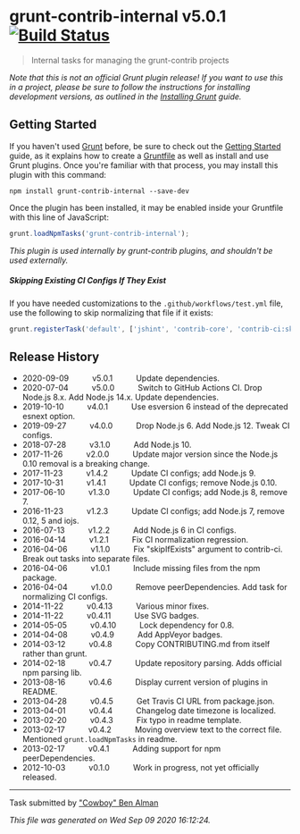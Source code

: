 # grunt-contrib-internal v5.0.1 [![Build Status](https://github.com/gruntjs/grunt-contrib-internal/workflows/Tests/badge.svg)](https://github.com/gruntjs/grunt-contrib-internal/actions?workflow=Tests)

> Internal tasks for managing the grunt-contrib projects


_Note that this is not an official Grunt plugin release! If you want to use this in a project, please be sure to follow the instructions for installing development versions, as outlined in the [Installing Grunt](https://gruntjs.com/installing-grunt) guide._


## Getting Started

If you haven't used [Grunt](https://gruntjs.com/) before, be sure to check out the [Getting Started](https://gruntjs.com/getting-started) guide, as it explains how to create a [Gruntfile](https://gruntjs.com/sample-gruntfile) as well as install and use Grunt plugins. Once you're familiar with that process, you may install this plugin with this command:

```shell
npm install grunt-contrib-internal --save-dev
```

Once the plugin has been installed, it may be enabled inside your Gruntfile with this line of JavaScript:

```js
grunt.loadNpmTasks('grunt-contrib-internal');
```

_This plugin is used internally by grunt-contrib plugins, and shouldn't be used externally._

##### Skipping Existing CI Configs If They Exist

If you have needed customizations to the `.github/workflows/test.yml` file,
use the following to skip normalizing that file if it exists:

```js
grunt.registerTask('default', ['jshint', 'contrib-core', 'contrib-ci:skipIfExists']);
```



## Release History

 * 2020-09-09   v5.0.1   Update dependencies.
 * 2020-07-04   v5.0.0   Switch to GitHub Actions CI. Drop Node.js 8.x. Add Node.js 14.x. Update dependencies.
 * 2019-10-10   v4.0.1   Use esversion 6 instead of the deprecated esnext option.
 * 2019-09-27   v4.0.0   Drop Node.js 6. Add Node.js 12. Tweak CI configs.
 * 2018-07-28   v3.1.0   Add Node.js 10.
 * 2017-11-26   v2.0.0   Update major version since the Node.js 0.10 removal is a breaking change.
 * 2017-11-23   v1.4.2   Update CI configs; add Node.js 9.
 * 2017-10-31   v1.4.1   Update CI configs; remove Node.js 0.10.
 * 2017-06-10   v1.3.0   Update CI configs; add Node.js 8, remove 7.
 * 2016-11-23   v1.2.3   Update CI configs; add Node.js 7, remove 0.12, 5 and iojs.
 * 2016-07-13   v1.2.2   Add Node.js 6 in CI configs.
 * 2016-04-14   v1.2.1   Fix CI normalization regression.
 * 2016-04-06   v1.1.0   Fix "skipIfExists" argument to contrib-ci. Break out tasks into separate files.
 * 2016-04-06   v1.0.1   Include missing files from the npm package.
 * 2016-04-04   v1.0.0   Remove peerDependencies. Add task for normalizing CI configs.
 * 2014-11-22   v0.4.13   Various minor fixes.
 * 2014-11-22   v0.4.11   Use SVG badges.
 * 2014-05-05   v0.4.10   Lock dependency for 0.8.
 * 2014-04-08   v0.4.9   Add AppVeyor badges.
 * 2014-03-12   v0.4.8   Copy CONTRIBUTING.md from itself rather than grunt.
 * 2014-02-18   v0.4.7   Update repository parsing. Adds official npm parsing lib.
 * 2013-08-16   v0.4.6   Display current version of plugins in README.
 * 2013-04-28   v0.4.5   Get Travis CI URL from package.json.
 * 2013-04-01   v0.4.4   Changelog date timezone is localized.
 * 2013-02-20   v0.4.3   Fix typo in readme template.
 * 2013-02-17   v0.4.2   Moving overview text to the correct file. Mentioned `grunt.loadNpmTasks` in readme.
 * 2013-02-17   v0.4.1   Adding support for npm peerDependencies.
 * 2012-10-03   v0.1.0   Work in progress, not yet officially released.

---

Task submitted by ["Cowboy" Ben Alman](http://benalman.com/)

*This file was generated on Wed Sep 09 2020 16:12:24.*
